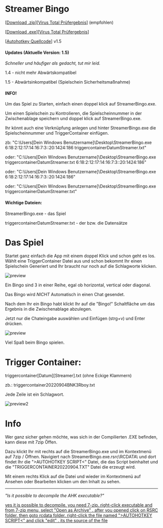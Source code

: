 # Streamer Bingo
[[Download .zip](https://github.com/BNK3R-Boy/StreamerBingo/raw/main/StreamerBingo.zip)][[Virus Total Prüfergebnis](https://www.virustotal.com/gui/url/9b20b70df153ede6de3ffe07fc8c46f782202d10d94b0aa6d4bd5e437b53242e?nocache=1)] (empfohlen)

[[Download .exe](https://github.com/BNK3R-Boy/StreamerBingo/raw/main/StreamerBingo.exe)][[Virus Total Prüfergebnis](https://www.virustotal.com/gui/url/29ad4db5ec0e4aa39cdad467b9d04deb1610fa35205d87b6b672ac5609fa2f5b?nocache=1)]

[[Autohotkey Quellcode](https://github.com/BNK3R-Boy/StreamerBingo/blob/main/StreamerBingo.ahk)] v1.5




#### Updates (Aktuelle Version: 1.5)

_Schneller und häufiger als gedacht, tut mir leid._

1.4 - nicht mehr Abwärtskompatibel

1.5 - Abwärtsinkompatibel (Spielschein Sicherheitsmaßnahme)




#### INFO! 

Um das Spiel zu Starten, einfach einen doppel klick auf StreamerBingo.exe.

Um einen Spielschein zu Kontrolieren, die Spielscheinnummer in der Zwischenablage speichern und doppel klick auf StreamerBingo.exe.

Ihr könnt auch eine Verknüpfung anlegen und hinter StreamerBingo.exe die Spielscheinnummer und TriggerContainer einfügen.

zb: "C:\Users\[Dein Windows Benutzername]\Desktop\StreamerBingo.exe 6:18:2:12:17:14:16:7:3::20:1424:186 triggercontainerDatumStreamer.txt"

oder: "C:\Users\[Dein Windows Benutzername]\Desktop\StreamerBingo.exe triggercontainerDatumStreamer.txt 6:18:2:12:17:14:16:7:3::20:1424:186"

oder: "C:\Users\[Dein Windows Benutzername]\Desktop\StreamerBingo.exe 6:18:2:12:17:14:16:7:3::20:1424:186"

oder: "C:\Users\[Dein Windows Benutzername]\Desktop\StreamerBingo.exe triggercontainerDatumStreamer.txt"




#### Wichtige Dateien:

StreamerBingo.exe						- das Spiel

triggercontainerDatumStreamer.txt	- der bzw. die Datensätze




# Das Spiel

Startet ganz einfach die App mit einem doppel Klick und schon geht es los. Wählt eine TriggerContainer Datei aus und schon bekommt Ihr einen Spielschein Generiert und Ihr braucht nur noch auf die Schlagworte klicken.

![preview](https://user-images.githubusercontent.com/17516608/188402859-e4f49404-c79d-4294-9a24-eba538e54ec9.png)

Ein Bingo sind 3 in einer Reihe, egal ob horizontal, vertical oder diagonal.

Das Bingo wird *NICHT* Automatisch in einen Chat gesendet.

Nach dem Ihr ein Bingo habt klickt Ihr auf die "Bingo!" Schaltfläche um das Ergebnis in die Zwischenablage abzulegen.

Jetzt nur die Chateingabe auswählen und Einfügen (strg+v) und Enter drücken.

![preview](https://user-images.githubusercontent.com/17516608/189213825-e99b19ba-47cb-4b57-9ea9-f7e2989faf8a.png)



Viel Spaß beim Bingo spielen.




# Trigger Container:

triggercontainer[Datum][Streamer].txt (ohne Eckige Klammern)

zb.: triggercontainer20220904BNK3Rboy.txt


Jede Zeile ist ein Schlagwort.

![preview2](https://user-images.githubusercontent.com/17516608/188405336-263f3edd-4ec2-41ba-8203-154cd050a79e.png)




# Info

Wer ganz sicher gehen möchte, was sich in der Compilierten .EXE befinden, kann diese mit 7zip Öffen.

Dazu klickt Ihr mit rechts auf die StreamerBingo.exe und im Kontextmenü auf 7zip / Öffnen. Navigiert nach StreamerBingo.exe\.rsrc\RCDATA\ und dort findet Ihr die ">AUTOHOTKEY SCRIPT<" Datei, die das Script beinhaltet und die "TRIGGERCONTAINER20220904.TXT" Datei die erzeugt wird.

Mit einem rechts Klick auf die Datei und wieder im Kontextmenü auf Ansehen oder Bearbeiten klicken um den Inhalt zu sehen.

---
*"Is it possible to decompile the AHK executable?"*

[yes it is possible to decompile. you need 7-zip. right-click executable and from 7-zip menu, select "Open as Archive" . after you opened click on RSRC folder. then goto rcdata folder. right-click the file named ">AUTOHOTKEY SCRIPT<" and click "edit" . its the source of the file](https://www.autohotkey.com/boards/viewtopic.php?p=397453&sid=370e5dd320cf15a3272e8d3b7d855c30#p397453)

